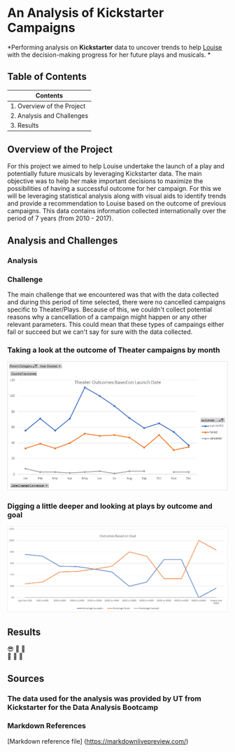 # An Analysis of Kickstarter Campaigns
*Performing analysis on **Kickstarter** data to uncover trends to help <ins>Louise</ins> with the decision-making progress for her future plays and musicals. *

## Table of Contents

|Contents                   |
|---------------------------|
|1. Overview of the Project |
|2. Analysis and Challenges |
|3. Results                 |

## Overview of the Project

For this project we aimed to help Louise undertake the launch of a play and potentially future musicals by leveraging Kickstarter data. The main objective was to help her make important decisions to maximize the possibilities of having a successful outcome for her campaign. For this we will be leveraging statistical analysis along with visual aids to identify trends and provide a recommendation to Louise based on the outcome of previous campaigns. This data contains information collected internationally over the period of 7 years (from 2010 - 2017).

## Analysis and Challenges

### Analysis


### Challenge

The main challenge that we encountered was that with the data collected and during this period of time selected, there were no cancelled campaigns specific to Theater/Plays. Because of this, we couldn't collect potential reasons why a cancellation of a campaign might happen or any other relevant parameters. This could mean that these types of campaings either fail or succeed but we can't say for sure with the data collected. 

### Taking a look at the outcome of Theater campaigns by month

![Outcomes vs Goals Line Chart.](/Resources/Theater_Outcomes_vs_Launch.png "This line chart represents a comparison between Theater campaigns by month and by outcome ( Successful vs Failed vs Canceled  .")

### Digging a little deeper and looking at plays by outcome and goal

![Outcomes vs Goals Line Chart.](/Resources/Outcomes_vs_Goals.png "This line chart represents a comparison of Kickstarter Plays classified by outcome ( Successful vs Failed vs Canceled ) and by Goal ranges.")


## Results

:sunglasses: :space_invader: :robot:	
:see_no_evil: :hear_no_evil: :speak_no_evil:

## Sources

### The data used for the analysis was provided by UT from Kickstarter for the Data Analysis Bootcamp

### Markdown References
[Markdown reference file] (https://markdownlivepreview.com/)

